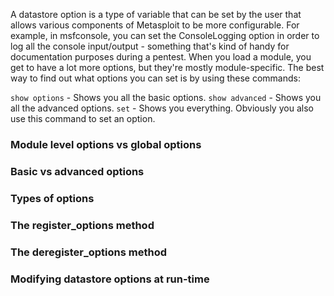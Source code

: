 A datastore option is a type of variable that can be set by the user that allows various components of Metasploit to be more configurable. For example, in msfconsole, you can set the ConsoleLogging option in order to log all the console input/output - something that's kind of handy for documentation purposes during a pentest. When you load a module, you get to have a lot more options, but they're mostly module-specific. The best way to find out what options you can set is by using these commands:

```show options``` - Shows you all the basic options.
```show advanced``` - Shows you all the advanced options.
```set``` - Shows you everything. Obviously you also use this command to set an option.

### Module level options vs global options

### Basic vs advanced options

### Types of options

### The register_options method

### The deregister_options method

### Modifying datastore options at run-time